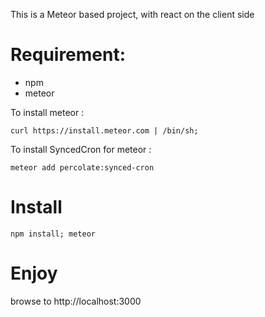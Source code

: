 This is a Meteor based project, with react on the client side

# Requirement:
- npm
- meteor

To install meteor :
```
curl https://install.meteor.com | /bin/sh;
```
To install SyncedCron for meteor :
```
meteor add percolate:synced-cron
```

# Install
```
npm install; meteor
```

# Enjoy
browse to http://localhost:3000

